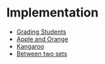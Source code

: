 # Implementation

* [Grading Students](https://www.hackerranlink.com/challenges/grading/problem)
* [Apple and Orange](https://www.hackerranlink.com/challenges/apple-and-orange/problem)
* [Kangaroo](https://www.hackerrank.com/challenges/kangaroo/problem)
* [Between two sets](https://www.hackerrank.com/challenges/between-two-sets/problem)
